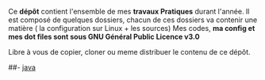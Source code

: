 Ce **dépôt** contient l'ensemble de mes **travaux Pratiques** durant l'année. Il est composé de quelques dossiers, chacun de ces dossiers va contenir une matière  ( la configuration sur Linux + les sources) Mes codes, **ma config et mes dot files sont sous GNU Général Public Licence v3.0**

Libre à vous de copier, cloner ou meme distribuer le contenu de ce dépôt.

##- [java](https:github.com/aminelch/dsi23/tree/master/java) 

